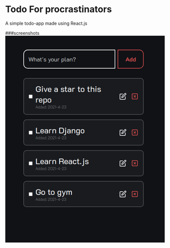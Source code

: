 # Todo For procrastinators

A simple todo-app made using React.js

###screenshots
![Screen shot](https://github.com/Muhammed-Rajab/Todo-App/blob/main/Screenshots/shot-1.png)

